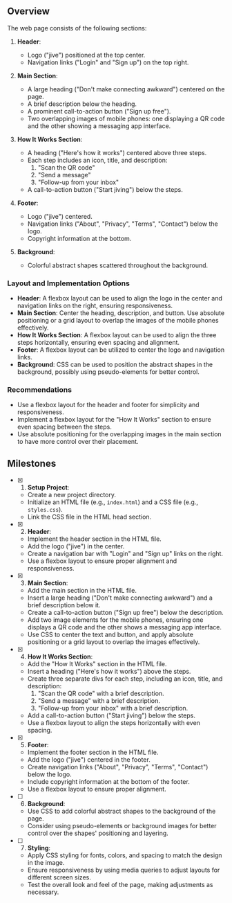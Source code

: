 ## Overview

The web page consists of the following sections:

1. **Header**:
   - Logo ("jive") positioned at the top center.
   - Navigation links ("Login" and "Sign up") on the top right.

2. **Main Section**:
   - A large heading ("Don't make connecting awkward") centered on the page.
   - A brief description below the heading.
   - A prominent call-to-action button ("Sign up free").
   - Two overlapping images of mobile phones: one displaying a QR code and the other showing a messaging app interface.

3. **How It Works Section**:
   - A heading ("Here's how it works") centered above three steps.
   - Each step includes an icon, title, and description:
     1. "Scan the QR code"
     2. "Send a message"
     3. "Follow-up from your inbox"
   - A call-to-action button ("Start jiving") below the steps.

4. **Footer**:
   - Logo ("jive") centered.
   - Navigation links ("About", "Privacy", "Terms", "Contact") below the logo.
   - Copyright information at the bottom.

5. **Background**:
   - Colorful abstract shapes scattered throughout the background.

### Layout and Implementation Options

- **Header**: A flexbox layout can be used to align the logo in the center and navigation links on the right, ensuring responsiveness.
- **Main Section**: Center the heading, description, and button. Use absolute positioning or a grid layout to overlap the images of the mobile phones effectively.
- **How It Works Section**: A flexbox layout can be used to align the three steps horizontally, ensuring even spacing and alignment.
- **Footer**: A flexbox layout can be utilized to center the logo and navigation links.
- **Background**: CSS can be used to position the abstract shapes in the background, possibly using pseudo-elements for better control.

### Recommendations

- Use a flexbox layout for the header and footer for simplicity and responsiveness.
- Implement a flexbox layout for the "How It Works" section to ensure even spacing between the steps.
- Use absolute positioning for the overlapping images in the main section to have more control over their placement.

## Milestones

- [x] 1. **Setup Project**: 
  - Create a new project directory.
  - Initialize an HTML file (e.g., `index.html`) and a CSS file (e.g., `styles.css`).
  - Link the CSS file in the HTML head section.

- [x] 2. **Header**: 
  - Implement the header section in the HTML file.
  - Add the logo ("jive") in the center.
  - Create a navigation bar with "Login" and "Sign up" links on the right.
  - Use a flexbox layout to ensure proper alignment and responsiveness.

- [x] 3. **Main Section**: 
  - Add the main section in the HTML file.
  - Insert a large heading ("Don't make connecting awkward") and a brief description below it.
  - Create a call-to-action button ("Sign up free") below the description.
  - Add two image elements for the mobile phones, ensuring one displays a QR code and the other shows a messaging app interface.
  - Use CSS to center the text and button, and apply absolute positioning or a grid layout to overlap the images effectively.

- [x] 4. **How It Works Section**: 
  - Add the "How It Works" section in the HTML file.
  - Insert a heading ("Here's how it works") above the steps.
  - Create three separate divs for each step, including an icon, title, and description:
    1. "Scan the QR code" with a brief description.
    2. "Send a message" with a brief description.
    3. "Follow-up from your inbox" with a brief description.
  - Add a call-to-action button ("Start jiving") below the steps.
  - Use a flexbox layout to align the steps horizontally with even spacing.

- [x] 5. **Footer**: 
  - Implement the footer section in the HTML file.
  - Add the logo ("jive") centered in the footer.
  - Create navigation links ("About", "Privacy", "Terms", "Contact") below the logo.
  - Include copyright information at the bottom of the footer.
  - Use a flexbox layout to ensure proper alignment.

- [ ] 6. **Background**: 
  - Use CSS to add colorful abstract shapes to the background of the page.
  - Consider using pseudo-elements or background images for better control over the shapes' positioning and layering.

- [ ] 7. **Styling**: 
  - Apply CSS styling for fonts, colors, and spacing to match the design in the image.
  - Ensure responsiveness by using media queries to adjust layouts for different screen sizes.
  - Test the overall look and feel of the page, making adjustments as necessary.